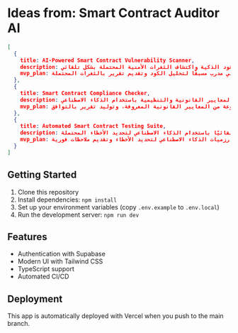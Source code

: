 # Ideas from: Smart Contract Auditor AI

```json
[
  {
    title: AI-Powered Smart Contract Vulnerability Scanner,
    description: أداة تعتمد على الذكاء الاصطناعي لتحليل العقود الذكية واكتشاف الثغرات الأمنية المحتملة بشكل تلقائي.,
    mvp_plan: إنشاء واجهة بسيطة لتحميل العقود الذكية، واستخدام نموذج تعلم آلي مدرب مسبقًا لتحليل الكود وتقديم تقرير بالثغرات المحتملة.
  },
  {
    title: Smart Contract Compliance Checker,
    description: أداة للتحقق من توافق العقود الذكية مع المعايير القانونية والتنظيمية باستخدام الذكاء الاصطناعي.,
    mvp_plan: تطوير واجهة لتحميل العقود الذكية، واستخدام خوارزميات الذكاء الاصطناعي لمقارنة الكود مع مجموعة من المعايير القانونية المعروفة، وتوليد تقرير بالتوافق.
  },
  {
    title: Automated Smart Contract Testing Suite,
    description: مجموعة أدوات لاختبار العقود الذكية تلقائيًا باستخدام الذكاء الاصطناعي لتحديد الأخطاء المحتملة.,
    mvp_plan: إنشاء أداة بسيطة تسمح للمستخدمين بتحميل عقودهم الذكية، ثم تنفيذ مجموعة من الاختبارات التلقائية باستخدام خوارزميات الذكاء الاصطناعي لتحديد الأخطاء وتقديم ملاحظات فورية.
  }
]
```

## Getting Started

1. Clone this repository
2. Install dependencies: `npm install`
3. Set up your environment variables (copy `.env.example` to `.env.local`)
4. Run the development server: `npm run dev`

## Features

- Authentication with Supabase
- Modern UI with Tailwind CSS
- TypeScript support
- Automated CI/CD

## Deployment

This app is automatically deployed with Vercel when you push to the main branch.